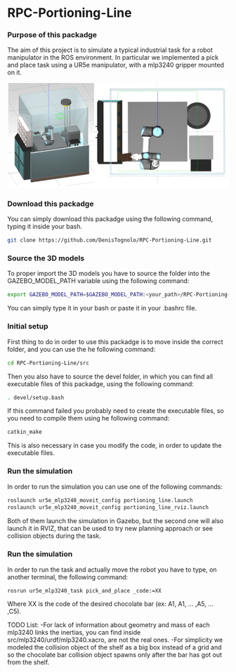 # RPC-Portioning-Line

### Purpose of this packadge
The aim of this project is to simulate a typical industrial task for a robot manipulator in the ROS environment. In particular we implemented a pick and place task using a UR5e manipulator, with a mlp3240 gripper mounted on it.

![alt text](docs/images/Portioning_Line_both_view.png)


### Download this packadge
You can simply download this packadge using the following command, typing it inside your bash.

```bash
git clone https://github.com/DenisTognolo/RPC-Portioning-Line.git
```

### Source the 3D models
To proper import the 3D models you have to source the folder into the GAZEBO_MODEL_PATH variable using the following command:

```bash
export GAZEBO_MODEL_PATH=$GAZEBO_MODEL_PATH:<your_path>/RPC-Portioning-Line/models/dae
```
You can simply type it in your bash or paste it in your .bashrc file.

### Initial setup
First thing to do in order to use this packadge is to move inside the correct folder, and you can use the he following command:
```bash
cd RPC-Portioning-Line/src
```
Then you also have to source the devel folder, in which you can find all executable files of this packadge, using the following command: 
```bash
. devel/setup.bash
```
If this command failed you probably need to create the executable files, so you need to compile them using he following command: 
```bash
catkin_make
```
This is also necessary in case you modify the code, in order to update the executable files. 

### Run the simulation
In order to run the simulation you can use one of the following commands:
```bash
roslaunch ur5e_mlp3240_moveit_config portioning_line.launch
roslaunch ur5e_mlp3240_moveit_config portioning_line_rviz.launch
```
Both of them launch the simulation in Gazebo, but the second one will also launch it in RVIZ, that can be used to try new planning approach or see collision objects during the task.

### Run the simulation
In order to run the task and actually move the robot you have to type, on another terminal, the following command:
```bash
rosrun ur5e_mlp3240_task pick_and_place _code:=XX
```
Where XX is the code of the desired chocolate bar (ex: A1, A1, ... ,A5, ... ,C5).

TODO List:
-For lack of information about geometry and mass of each mlp3240 links the inertias, you can find inside src/mlp3240/urdf/mlp3240.xacro, are not the real ones.
-For simplicity we modeled the collision object of the shelf as a big box instead of a grid and so the chocolate bar collision object spawns only after the bar has got out from the shelf.
